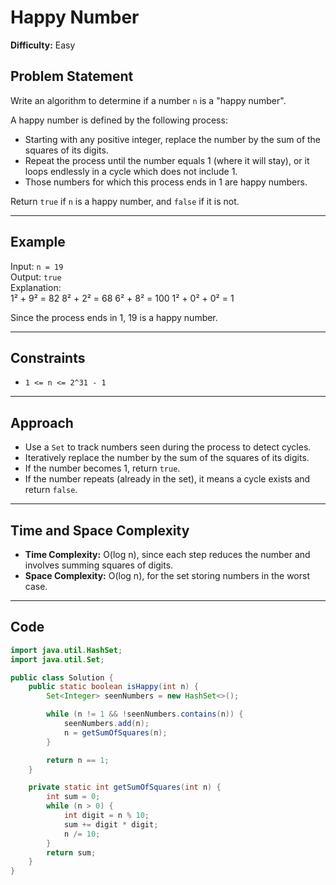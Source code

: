 # Happy Number

**Difficulty:** Easy

## Problem Statement  
Write an algorithm to determine if a number `n` is a "happy number".

A happy number is defined by the following process:  
- Starting with any positive integer, replace the number by the sum of the squares of its digits.  
- Repeat the process until the number equals 1 (where it will stay), or it loops endlessly in a cycle which does not include 1.  
- Those numbers for which this process ends in 1 are happy numbers.

Return `true` if `n` is a happy number, and `false` if it is not.

---

## Example  
Input: `n = 19`  
Output: `true`  
Explanation:  
1² + 9² = 82
8² + 2² = 68
6² + 8² = 100
1² + 0² + 0² = 1


Since the process ends in 1, 19 is a happy number.

---

## Constraints  
- `1 <= n <= 2^31 - 1`

---

## Approach  
- Use a `Set` to track numbers seen during the process to detect cycles.  
- Iteratively replace the number by the sum of the squares of its digits.  
- If the number becomes 1, return `true`.  
- If the number repeats (already in the set), it means a cycle exists and return `false`.

---

## Time and Space Complexity  
- **Time Complexity:** O(log n), since each step reduces the number and involves summing squares of digits.  
- **Space Complexity:** O(log n), for the set storing numbers in the worst case.

---

## Code

```java
import java.util.HashSet;
import java.util.Set;

public class Solution {
    public static boolean isHappy(int n) {
        Set<Integer> seenNumbers = new HashSet<>();

        while (n != 1 && !seenNumbers.contains(n)) {
            seenNumbers.add(n);
            n = getSumOfSquares(n);
        }

        return n == 1;
    }

    private static int getSumOfSquares(int n) {
        int sum = 0;
        while (n > 0) {
            int digit = n % 10;
            sum += digit * digit;
            n /= 10;
        }
        return sum;
    }
}
```